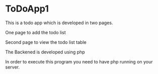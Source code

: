 # ToDoApp1

This is a todo app which is developed in two pages.

One page to add the todo list

Second page to view the todo list table

The Backened is developed using php

In order to execute this program you need to have php running on your server.

